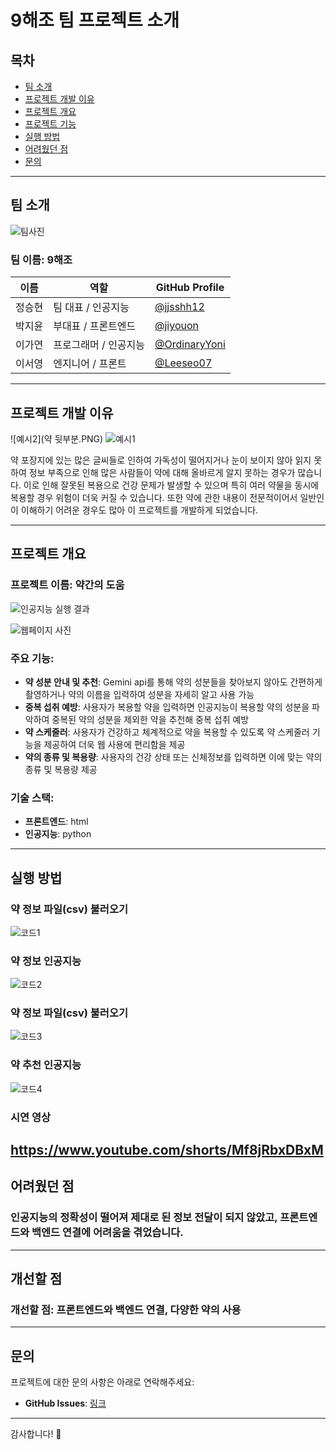 # 9해조 팀 프로젝트 소개
 

## 목차
- [팀 소개](#팀-소개)
- [프로젝트 개발 이유](#프로젝트-개발-이유)
- [프로젝트 개요](#프로젝트-개요)
- [프로젝트 기능](#프로젝트-기능)
- [실행 방법](#실행-방법)
- [어려웠던 점](#해결방법)
- [문의](#문의)

---

## 팀 소개
![팀사진](./구해줘.png)

### 팀 이름: **9해조**

| 이름          | 역할           | GitHub Profile                                        |
|---------------|----------------|-------------------------------------------------------|
| 정승현       | 팀 대표 / 인공지능    | [@jjsshh12](https://github.com/jjsshh12)         |
| 박지윤       | 부대표 / 프론트엔드   | [@jiyouon](https://github.com/jiyouon)           |
| 이가연       | 프로그래머 / 인공지능 | [@OrdinaryYoni](https://github.com/OrdinaryYoni) |
| 이서영       | 엔지니어 / 프론트     | [@Leeseo07](https://github.com/Leeseo07)         |

---

## 프로젝트 개발 이유

![예시2](약 뒷부분.PNG)
![예시1](설명서.ㅖㅜㅎ.png)

약 포장지에 있는 많은 글씨들로 인하여 가독성이 떨어지거나 눈이 보이지 않아 읽지 못하여 정보 부족으로 인해 많은 사람들이 약에 대해 올바르게 알지 못하는 경우가 많습니다. 
이로 인해 잘못된 복용으로 건강 문제가 발생할 수 있으며 특히 여러 약물을 동시에 복용할 경우 위험이 더욱 커질 수 있습니다. 
또한 약에 관한 내용이 전문적이어서 일반인이 이해하기 어려운 경우도 많아 이 프로젝트를 개발하게 되었습니다.


---

## 프로젝트 개요

### 프로젝트 이름: **약간의 도움**
![인공지능 실행 결과](./제발.png)





![웹페이지 사진](./아진짜제발.png)
### 주요 기능:
- **약 성분 안내 및 추천**: Gemini api를 통해 약의 성분들을 찾아보지 않아도 간편하게 촬영하거나 약의 이름을 입력하여 성분을 자세히 알고 사용 가능
- **중복 섭취 예방**: 사용자가 복용할 약을 입력하면 인공지능이 복용할 약의 성분을 파악하여 중복된 약의 성분을 제외한 약을 추천해 중복 섭취 예방
- **약 스케줄러**: 사용자가 건강하고 체계적으로 약을 복용할 수 있도록 약 스케줄러 기능을 제공하여 더욱 웹 사용에 편리함을 제공
- **약의 종류 및 복용량**: 사용자의 건강 상태 또는 신체정보를 입력하면 이에 맞는 약의 종류 및 복용량 제공


### 기술 스택:
- **프론트엔드**: html
- **인공지능**: python

---
## 실행 방법
### 약 정보 파일(csv) 불러오기
![코드1](./1.png)
### 약 정보 인공지능
![코드2](./2.png)
### 약 정보 파일(csv) 불러오기
![코드3](./3.png)
### 약 추천 인공지능
![코드4](./4.png)
### 시연 영상
https://www.youtube.com/shorts/Mf8jRbxDBxM
---
## 어려웠던 점

### 인공지능의 정확성이 떨어져 제대로 된 정보 전달이 되지 않았고, 프론트엔드와 백엔드 연결에 어려움을 겪었습니다.

---

## 개선할 점
### 개선할 점: 프론트엔드와 백엔드 연결,  다양한 약의 사용
---

## 문의

프로젝트에 대한 문의 사항은 아래로 연락해주세요:

- **GitHub Issues**: [링크](https://github.com/jiyouon/some-help)
---

감사합니다! 🙌
